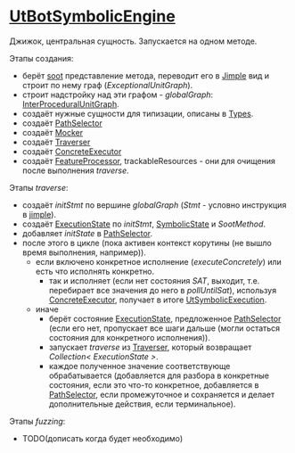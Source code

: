 # [UtBotSymbolicEngine](../../../../utbot-framework/src/main/kotlin/org/utbot/engine/UtBotSymbolicEngine.kt)

Джижок, центральная сущность. Запускается на одном методе.

Этапы создания:
- берёт [soot](../abstract/Soot.md) представление метода, переводит его в [Jimple](../abstract/Jimple.md) вид и строит по нему граф (_ExceptionalUnitGraph_).
- строит надстройку над эти графом - _globalGraph_: [InterProceduralUnitGraph](../../../../utbot-framework/src/main/kotlin/org/utbot/engine/InterProceduralUnitGraph.kt).
- создаёт нужные сущности для типизации, описаны в [Types](Types.md).
- создаёт [PathSelector](PathSelector.md)
- создаёт [Mocker](Mocker.md)
- создаёт [Traverser](Traverser.md)
- создаёт [ConcreteExecutor](ConcreteExecutor.md)
- создаёт [FeatureProcessor](../../../../utbot-framework/src/main/kotlin/org/utbot/analytics/FeatureProcessor.kt), trackableResources - они для очищения после выполнения _traverse_.

Этапы _traverse_:
- создаёт _initStmt_ по вершине _globalGraph_ (_Stmt_ - условно инструкция в [jimple](../abstract/Jimple.md)).
- создаёт [ExecutionState](ExecutionState.md) по _initStmt_, [SymbolicState](SymbolicState.md) и _SootMethod_.
- добавляет _initState_ в [PathSelector](PathSelector.md).
- после этого в цикле (пока активен контекст корутины (не вышло время выполнения, например)).
  - если включено конкретное исполнение (_executeConcretely_) или есть что исполнять конкретно. 
    - так и исполняет (если нет состояния _SAT_, выходит, т.е. перебирает все значения до него в _pollUntilSat_), используя [ConcreteExecutor](ConcreteExecutor.md), получает в итоге [UtSymbolicExecution](../../../../utbot-framework-api/src/main/kotlin/org/utbot/framework/plugin/api/Api.kt).
  - иначе
    - берёт состояние [ExecutionState](ExecutionState.md), предложенное [PathSelector](PathSelector.md) (если его нет, пропускает все шаги дальше (могли остаться состояния для конкретного исполнения)).
    - запускает _traverse_ из [Traverser](Traverser.md), который возвращает _Collection< ExecutionState >_. 
    - каждое полученное значение соответствующе обрабатывается (добавляется для разбора в конкретные состояния, если это что-то конкретное, добавляется в [PathSelector](PathSelector.md), если промежуточное и сохраняется и делает дополнительные действия, если терминальное).

Этапы _fuzzing_:
- TODO(дописать когда будет необходимо)
